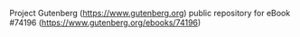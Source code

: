 Project Gutenberg (https://www.gutenberg.org) public repository for eBook #74196 (https://www.gutenberg.org/ebooks/74196)
